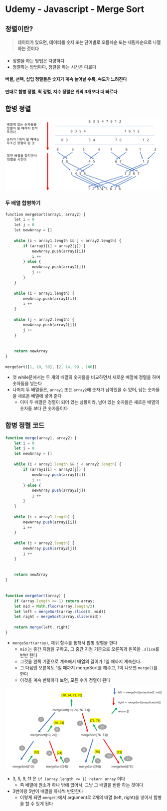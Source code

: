 # Udemy - Javascript - Merge Sort



## 정렬이란?

> #### 데이터가 있으면, 데이터를 숫자 또는 단어별로 오름차순 또는 내림차순으로 나열하는 것이다

- 정렬을 하는 방법은 다양하다.
- 정렬하는 방법마다, 정렬을 하는 시간은 다르다



#### 버블, 선택, 삽입 정렬들은 숫자가 계속 늘어날 수록, 속도가 느려진다

#### 반대로 합병 정렬, 퀵 정렬, 지수 정렬은 위의 3개보다 더 빠르다



## 합병 정렬

#### ![image-20230127133601185](13_Javascript_합병_정렬.assets/image-20230127133601185.png)





### 두 배열 합병하기

```py
function mergeSort(array1, array2) {
    let i = 0
    let j = 0
    let newArray = []

    while (i < array1.length && j < array2.length) {
        if (array1[i] < array2[j]) {
            newArray.push(array1[i])
            i ++
        } else {
            newArray.push(array2[j])
            j ++
        }
    }
    
    while (i < array1.length) {
        newArray.push(array1[i])
        i ++
    }
    
    while (j < array2.length) {
        newArray.push(array2[j])
        j ++
    }


    return newArray
}

mergeSort([1, 10, 50], [2, 14, 99 , 100])
```

- 첫 while문에서는 두 개의 배열의 숫자들을 비교하면서 새로운 배열에 정렬을 하며 숫자들을 넣는다
- 나머지 두 배열들은, `array1` 또는 `array2`에 숫자가 남아있을 수 있어, 남는 숫자들을 새로운 배열에 넣어 준다
  - 이미 두 배열은 정렬이 되어 있는 상황이라, 남아 있는 숫자들은 새로운 배열의 숫자들 보다 큰 숫자들이다



## 합병 정렬 코드

```javascript
function merge(array1, array2) {
    let i = 0
    let j = 0
    let newArray = []

    while (i < array1.length && j < array2.length) {
        if (array1[i] < array2[j]) {
            newArray.push(array1[i])
            i ++
        } else {
            newArray.push(array2[j])
            j ++
        }
    }
    
    while (i < array1.length) {
        newArray.push(array1[i])
        i ++
    }
    
    while (j < array2.length) {
        newArray.push(array2[j])
        j ++
    }


    return newArray
}


function mergeSort(array) {
    if (array.length <= 1) return array;
    let mid = Math.floor(array.length/2)
    let left = mergeSort(array.slice(0, mid))
    let right = mergeSort(array.slice(mid))
    
    return merge(left, right)
}
```

- `mergeSort(array)`, 재귀 함수를 통해서 합병 정렬을 한다
  - `mid` 는 중간 지점을 구하고, 그 중간 지점 기준으로 오른쪽과 왼쪽을 `.slice`를 반반 한다
  - 그것을 왼쪽 기준으로 계속해서 배열의 길이가 1일 때까지 계속한다. 
  - 그 다음엔 오른쪽도 1일 때까지 mergeSort를 해주고, 1이 나오면 `merge()`를 한다
  - 이것을 계속 반복하다 보면, 모든 수가 정렬이 된다



![image-20230127163227252](13_Javascript_합병_정렬.assets/image-20230127163227252.png)

- 3, 5, 9, 11 은 `if (array.length <= 1) return array` 이다
  - 즉 배열에 원소가 하나 밖에 없어서, 그냥 그 배열을 반환 하는 것이다
- 3번이랑 5번이 배열을 하나씩 반환한다
  - 이렇게 되면 `merge()`에서 argument로 2개의 배열 (left, right)을 넣어서 합병을 할 수 있게 된다
